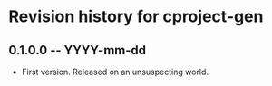 # Revision history for cproject-gen

## 0.1.0.0 -- YYYY-mm-dd

* First version. Released on an unsuspecting world.

